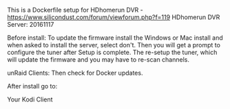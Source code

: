 This is a Dockerfile setup for HDhomerun DVR - https://www.silicondust.com/forum/viewforum.php?f=119
HDhomerun DVR Server: 20161117

Before install:
To update the firmware install the Windows or Mac install and when asked to install the server, select don't.
Then you will get a prompt to configure the tuner after Setup is complete.
The re-setup the tuner, which will update the firmware and you may have to re-scan channels.

unRaid Clients:
Then check for Docker updates.


After install go to:

Your Kodi Client